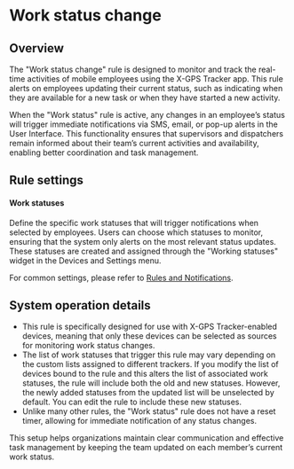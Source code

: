 # Work status change

## Overview

The "Work status change" rule is designed to monitor and track the real-time activities of mobile employees using the X-GPS Tracker app. This rule alerts on employees updating their current status, such as indicating when they are available for a new task or when they have started a new activity.

When the "Work status" rule is active, any changes in an employee’s status will trigger immediate notifications via SMS, email, or pop-up alerts in the User Interface. This functionality ensures that supervisors and dispatchers remain informed about their team’s current activities and availability, enabling better coordination and task management.

## Rule settings

#### Work statuses

Define the specific work statuses that will trigger notifications when selected by employees. Users can choose which statuses to monitor, ensuring that the system only alerts on the most relevant status updates. These statuses are created and assigned through the "Working statuses" widget in the Devices and Settings menu.

For common settings, please refer to [Rules and Notifications](../../rules-and-notifications.md).

## System operation details

- This rule is specifically designed for use with X-GPS Tracker-enabled devices, meaning that only these devices can be selected as sources for monitoring work status changes.
- The list of work statuses that trigger this rule may vary depending on the custom lists assigned to different trackers. If you modify the list of devices bound to the rule and this alters the list of associated work statuses, the rule will include both the old and new statuses. However, the newly added statuses from the updated list will be unselected by default. You can edit the rule to include these new statuses.
- Unlike many other rules, the "Work status" rule does not have a reset timer, allowing for immediate notification of any status changes.

This setup helps organizations maintain clear communication and effective task management by keeping the team updated on each member’s current work status.
